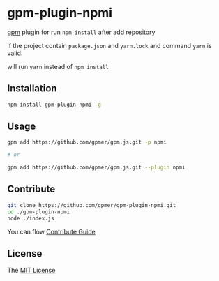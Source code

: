 # gpm-plugin-npmi 

[gpm](https://github.com/gpmer/gpm.js) plugin for run ``npm install`` after add repository

if the project contain ``package.json`` and ``yarn.lock`` and command ``yarn`` is valid.

will run ``yarn`` instead of ``npm install``

## Installation
```bash
npm install gpm-plugin-npmi -g
```

## Usage

```bash
gpm add https://github.com/gpmer/gpm.js.git -p npmi

# or

gpm add https://github.com/gpmer/gpm.js.git --plugin npmi
```

## Contribute

```bash
git clone https://github.com/gpmer/gpm-plugin-npmi.git
cd ./gpm-plugin-npmi
node ./index.js
```

You can flow [Contribute Guide](https://github.com/gpmer/gpm-plugin-npmi/blob/master/contributing.md)

## License

The [MIT License](https://github.com/gpmer/gpm-plugin-npmi/blob/master/LICENSE)

